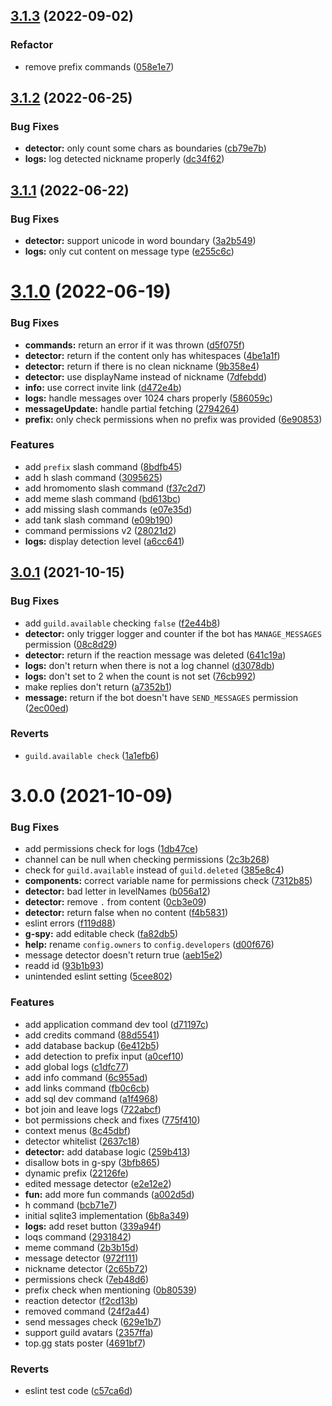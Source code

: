 ## [3.1.3](https://github.com/h-projects/gasbot/compare/3.1.2...3.1.3) (2022-09-02)

### Refactor

- remove prefix commands ([058e1e7](https://github.com/h-projects/gasbot/commit/058e1e7bc73b30cdef89d6da752375ff71dac5e3))

## [3.1.2](https://github.com/h-projects/gasbot/compare/3.1.1...3.1.2) (2022-06-25)

### Bug Fixes

- **detector:** only count some chars as boundaries ([cb79e7b](https://github.com/h-projects/gasbot/commit/cb79e7b0d879c4e9025e4d3f896d4190fc4bd7ce))
- **logs:** log detected nickname properly ([dc34f62](https://github.com/h-projects/gasbot/commit/dc34f626ac4dc14381cf4307d01e916ae9b63836))

## [3.1.1](https://github.com/h-projects/gasbot/compare/3.1.0...3.1.1) (2022-06-22)

### Bug Fixes

- **detector:** support unicode in word boundary ([3a2b549](https://github.com/h-projects/gasbot/commit/3a2b54970e6eb8527465c3b5417f1d45fd4f1261))
- **logs:** only cut content on message type ([e255c6c](https://github.com/h-projects/gasbot/commit/e255c6cb947c968c5fd073eb92db10fa966321c0))

# [3.1.0](https://github.com/h-projects/gasbot/compare/3.0.1...3.1.0) (2022-06-19)

### Bug Fixes

- **commands:** return an error if it was thrown ([d5f075f](https://github.com/h-projects/gasbot/commit/d5f075f6954bed002a580ed7080ca1f3d10cdb65))
- **detector:** return if the content only has whitespaces ([4be1a1f](https://github.com/h-projects/gasbot/commit/4be1a1f569809db33f63ae7dd7f23e0ed98adf29))
- **detector:** return if there is no clean nickname ([9b358e4](https://github.com/h-projects/gasbot/commit/9b358e43a821f8fae93b6dd76120a377942d7ada))
- **detector:** use displayName instead of nickname ([7dfebdd](https://github.com/h-projects/gasbot/commit/7dfebdd7b456a20875a737bc906ffd005e78acd7))
- **info:** use correct invite link ([d472e4b](https://github.com/h-projects/gasbot/commit/d472e4bec9607702fdc57a6ef1b34ea5ab7dc0e4))
- **logs:** handle messages over 1024 chars properly ([586059c](https://github.com/h-projects/gasbot/commit/586059c18da616f3eb73c26f2073c6899cebcb5f))
- **messageUpdate:** handle partial fetching ([2794264](https://github.com/h-projects/gasbot/commit/2794264708c818ec2ffc00a1a4ac482016dfea53))
- **prefix:** only check permissions when no prefix was provided ([6e90853](https://github.com/h-projects/gasbot/commit/6e908538e52fe1895223104b3ff78be46efaf5b4))

### Features

- add `prefix` slash command ([8bdfb45](https://github.com/h-projects/gasbot/commit/8bdfb4566e21728df77ade84bfd6fd15f995135f))
- add h slash command ([3095625](https://github.com/h-projects/gasbot/commit/30956258b87a749900b2c38d7b687908432bb70c))
- add hromomento slash command ([f37c2d7](https://github.com/h-projects/gasbot/commit/f37c2d7d68a1fb15d84d32445e2d28d0c978cb4b))
- add meme slash command ([bd613bc](https://github.com/h-projects/gasbot/commit/bd613bc1fbcce45752df250473c5b4ac5b149bbe))
- add missing slash commands ([e07e35d](https://github.com/h-projects/gasbot/commit/e07e35df8f34f1d40f92224c6d794959621afb33))
- add tank slash command ([e09b190](https://github.com/h-projects/gasbot/commit/e09b1900b10ffee568a7218ac746f1cf78d333d3))
- command permissions v2 ([28021d2](https://github.com/h-projects/gasbot/commit/28021d207c1b7427dc652411a38d9c6092e80f4e))
- **logs:** display detection level ([a6cc641](https://github.com/h-projects/gasbot/commit/a6cc6412315880c67b983d6b82371845290b415a))

## [3.0.1](https://github.com/h-projects/gasbot/compare/3.0.0...3.0.1) (2021-10-15)

### Bug Fixes

- add `guild.available` checking `false` ([f2e44b8](https://github.com/h-projects/gasbot/commit/f2e44b89612ace2394669c9ec5b1cefff2201dcb))
- **detector:** only trigger logger and counter if the bot has `MANAGE_MESSAGES` permission ([08c8d29](https://github.com/h-projects/gasbot/commit/08c8d29106bdf24a5ad279ba66c7f3af36dff51c))
- **detector:** return if the reaction message was deleted ([641c19a](https://github.com/h-projects/gasbot/commit/641c19a09225b64e4cf546c541e5b75fae4b5092))
- **logs:** don't return when there is not a log channel ([d3078db](https://github.com/h-projects/gasbot/commit/d3078db562b72328775ac90e20af838849d6f04c))
- **logs:** don't set to 2 when the count is not set ([76cb992](https://github.com/h-projects/gasbot/commit/76cb99287f24392a70766e81fc1b521616502db1))
- make replies don't return ([a7352b1](https://github.com/h-projects/gasbot/commit/a7352b1a3279e3d613a0a88b4a1bc2ea38432d88))
- **message:** return if the bot doesn't have `SEND_MESSAGES` permission ([2ec00ed](https://github.com/h-projects/gasbot/commit/2ec00ed16f24e038965a712c06e3d912a008dcec))

### Reverts

- `guild.available check` ([1a1efb6](https://github.com/h-projects/gasbot/commit/1a1efb63a5d704118661f97808af631f2a4d2ad3))

# 3.0.0 (2021-10-09)

### Bug Fixes

- add permissions check for logs ([1db47ce](https://github.com/h-projects/gasbot/commit/1db47ceb068217eaadb4c5eaabf314812d56d702))
- channel can be null when checking permissions ([2c3b268](https://github.com/h-projects/gasbot/commit/2c3b268037a9bc69b1d7cf06e0ec0ef856369f7d))
- check for `guild.available` instead of `guild.deleted` ([385e8c4](https://github.com/h-projects/gasbot/commit/385e8c4962678f35c2f9d1d705a31c3baa5e062f))
- **components:** correct variable name for permissions check ([7312b85](https://github.com/h-projects/gasbot/commit/7312b85907b1db78feb2013df939e8893b52b257))
- **detector:** bad letter in levelNames ([b056a12](https://github.com/h-projects/gasbot/commit/b056a12b8c80806bcf920a2409691751fc12b641))
- **detector:** remove `.` from content ([0cb3e09](https://github.com/h-projects/gasbot/commit/0cb3e097361cf91cef16a51fd07009aab2255115))
- **detector:** return false when no content ([f4b5831](https://github.com/h-projects/gasbot/commit/f4b5831fec4e44d4aa158dc0600110228efe2803))
- eslint errors ([f119d88](https://github.com/h-projects/gasbot/commit/f119d88d2cfff90cd5c619859532f3d29fa7179a))
- **g-spy:** add editable check ([fa82db5](https://github.com/h-projects/gasbot/commit/fa82db5e2e6703373d4f6f929c930941bae773af))
- **help:** rename `config.owners` to `config.developers` ([d00f676](https://github.com/h-projects/gasbot/commit/d00f676b8c477e6d0b14b3ccdea9dc271570d197))
- message detector doesn't return true ([aeb15e2](https://github.com/h-projects/gasbot/commit/aeb15e212dfa8d17e19974fa3c2929e724ca8e78))
- readd id ([93b1b93](https://github.com/h-projects/gasbot/commit/93b1b93c0f26e685ae1d940172c7ac457298e4e8))
- unintended eslint setting ([5cee802](https://github.com/h-projects/gasbot/commit/5cee802d3c6772ef16eeecbff86aa082a3576633))

### Features

- add application command dev tool ([d71197c](https://github.com/h-projects/gasbot/commit/d71197cc4fc4c66c592ed9246639ad3e5fa7c02c))
- add credits command ([88d5541](https://github.com/h-projects/gasbot/commit/88d554149199b940d8a1fb58e3ac8a8b3d19dcf5))
- add database backup ([6e412b5](https://github.com/h-projects/gasbot/commit/6e412b55e2c649e3408d42350fa90a9a698cdeca))
- add detection to prefix input ([a0cef10](https://github.com/h-projects/gasbot/commit/a0cef10cbac2b778c7b73766d002cdae12c443e6))
- add global logs ([c1dfc77](https://github.com/h-projects/gasbot/commit/c1dfc771cfb759114d549253f3df18893e723d2a))
- add info command ([6c955ad](https://github.com/h-projects/gasbot/commit/6c955ad29f98c7d8b60760c4a7b024d1c98a1a8c))
- add links command ([fb0c6cb](https://github.com/h-projects/gasbot/commit/fb0c6cb068e7a185c03ea88529fc033d225abcf2))
- add sql dev command ([a1f4968](https://github.com/h-projects/gasbot/commit/a1f496865719dc6c636540769292a5fd8ac1c355))
- bot join and leave logs ([722abcf](https://github.com/h-projects/gasbot/commit/722abcfee74031aef6b66f0ad20f74539f2a6d75))
- bot permissions check and fixes ([775f410](https://github.com/h-projects/gasbot/commit/775f410747553254ab2928d17bb1d4d988e0c9dd))
- context menus ([8c45dbf](https://github.com/h-projects/gasbot/commit/8c45dbf11a30e42731875d3388ba7f1ad7250903))
- detector whitelist ([2637c18](https://github.com/h-projects/gasbot/commit/2637c18b6ef3a977dbe3833cc1ece24ceb9574ae))
- **detector:** add database logic ([259b413](https://github.com/h-projects/gasbot/commit/259b413813b1d8a2289cf9c537cc5f5b1a9e08e1))
- disallow bots in g-spy ([3bfb865](https://github.com/h-projects/gasbot/commit/3bfb865c83fdc41396a20d0546075a4988421948))
- dynamic prefix ([22126fe](https://github.com/h-projects/gasbot/commit/22126fee82fb1ad752da56359adf64d25714289f))
- edited message detector ([e2e12e2](https://github.com/h-projects/gasbot/commit/e2e12e2e8aecf3b5478bd424a0974d9d49565805))
- **fun:** add more fun commands ([a002d5d](https://github.com/h-projects/gasbot/commit/a002d5d39e7e544414ee3af2dd80c5c89f1bcc32))
- h command ([bcb71e7](https://github.com/h-projects/gasbot/commit/bcb71e794609ba7ba03d80d2775e3eeb346735e4))
- initial sqlite3 implementation ([6b8a349](https://github.com/h-projects/gasbot/commit/6b8a3494cbe01c984932759dfb45f83ef9d884bc))
- **logs:** add reset button ([339a94f](https://github.com/h-projects/gasbot/commit/339a94f757d424a6d5c239d69755fa63d52756a3))
- loqs command ([2931842](https://github.com/h-projects/gasbot/commit/293184231618e805e6f177a9bd9271c0e84ffb66))
- meme command ([2b3b15d](https://github.com/h-projects/gasbot/commit/2b3b15d68b3779f0b757bbbe4b30fffbf5381ebb))
- message detector ([972f111](https://github.com/h-projects/gasbot/commit/972f111a7b825a4995a63ee2ea11114dc23d8324))
- nickname detector ([2c65b72](https://github.com/h-projects/gasbot/commit/2c65b720eed231bf55fb4bb8a2b6b6bf93040bb7))
- permissions check ([7eb48d6](https://github.com/h-projects/gasbot/commit/7eb48d63099a9968c6fc8087c43f15ed7df3f7d0))
- prefix check when mentioning ([0b80539](https://github.com/h-projects/gasbot/commit/0b8053966cd9e89e05b729891b3ebacb981df3f9))
- reaction detector ([f2cd13b](https://github.com/h-projects/gasbot/commit/f2cd13b923413e4452dcce5b33bd38273fb5e226))
- removed command ([24f2a44](https://github.com/h-projects/gasbot/commit/24f2a4406ead1962c82030f12ac03aaf563d726b))
- send messages check ([629e1b7](https://github.com/h-projects/gasbot/commit/629e1b72bac0914878c7ef08f2435f98e32ef12e))
- support guild avatars ([2357ffa](https://github.com/h-projects/gasbot/commit/2357ffa21d6bffba7feb012559dba351498576d0))
- top.gg stats poster ([4691bf7](https://github.com/h-projects/gasbot/commit/4691bf7249e05d2bc95416f88d344510f6879f4b))

### Reverts

- eslint test code ([c57ca6d](https://github.com/h-projects/gasbot/commit/c57ca6d4cb56488938297812436cdd0cb38507c5))
